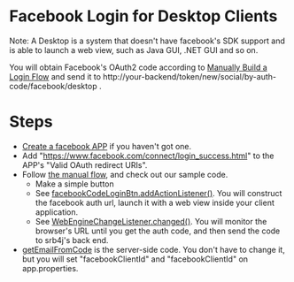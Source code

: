 # Facebook Login for Desktop Clients

Note: A Desktop is a system that doesn't have facebook's SDK support and is able to launch a web view, such as Java GUI, .NET GUI and so on.

You will obtain Facebook's OAuth2 code according to [Manually Build a Login Flow](https://developers.facebook.com/docs/facebook-login/manually-build-a-login-flow) and send it to http://your-backend/token/new/social/by-auth-code/facebook/desktop .


# Steps
* [Create a facebook APP](https://developers.facebook.com/apps/) if you haven't got one. 
* Add "https://www.facebook.com/connect/login_success.html" to the APP's "Valid OAuth redirect URIs". 
* Follow [the manual flow](https://developers.facebook.com/docs/facebook-login/manually-build-a-login-flow), and check out our sample code.  
    * Make a simple button
    * See [facebookCodeLoginBtn.addActionListener()](https://github.com/chenjianjx/srb4j-desktop-client/blob/master/src/main/java/org/srb4j/desktopclient/view/MainForm.java). You will construct the facebook auth url, launch it with a web view inside your client application.  
    * See [WebEngineChangeListener.changed()](https://github.com/chenjianjx/srb4j-desktop-client/blob/master/src/main/java/org/srb4j/desktopclient/view/auth/SocialLoginBrowser.java). You will monitor the browser's URL until you get the auth code, and then send the code to srb4j's back end.
* [getEmailFromCode](https://github.com/chenjianjx/srb4jfullsample/blob/master/impl/src/main/java/com/github/chenjianjx/srb4jfullsample/impl/fo/auth/socialsite/FoFacebookAuthHelper.java) is the server-side code. You don't have to change it, but you will set "facebookClientId" and "facebookClientId" on app.properties.
  